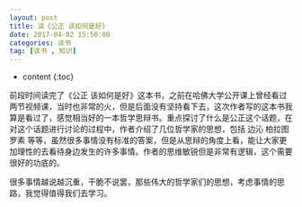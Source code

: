 ```yaml
---
layout: post
title: 读《公正 该如何是好》
date: 2017-04-02 15:50:00
categories: 读书
tag: [读书 , 知识]
---
```



* content
{:toc}

前段时间读完了《公正 该如何是好》这本书，之前在哈佛大学公开课上曾经看过两节视频课，当时也非常的火，但是后面没有坚持看下去，这次作者写的这本书我算是看过了，感觉相当好的一本哲学思辩书。重点探讨了什么是公正这个话题，在对这个话题进行讨论的过程中，作者介绍了几位哲学家的思想，包括 边沁 柏拉图 罗素 等等，虽然很多事情没有标准的答案，但是从思辩的角度上看，能让大家更加理性的去看待身边发生的许多事情。作者的思维敏锐但是非常有逻辑，这个需要很好的功底的。

很多事情越说越沉重，干脆不说罢，那些伟大的哲学家们的思想，考虑事情的思路，我觉得值得我们去学习。






